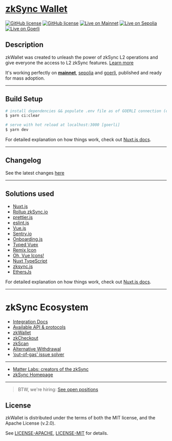 # [zkSync Wallet](https://wallet.zksync.io/) 

[![GitHub license](https://img.shields.io/badge/license-MIT-blue.svg)](https://github.com/matter-labs/zksync-wallet-vue/blob/master/LICENSE-MIT) [![GitHub license](https://img.shields.io/badge/license-Apache%202-blue)](https://github.com/matter-labs/zksync-wallet-vue/blob/master/LICENSE-APACHE) [![Live on Mainnet](https://img.shields.io/badge/wallet-Live%20on%20Mainnet-blue)](https://wallet.zksync.io) [![Live on Sepolia](https://img.shields.io/badge/wallet-Live%20on%20Sepolia-blue)](https://zksync.io?network=sepolia) [![Live on Goerli](https://img.shields.io/badge/wallet-Live%20on%20Goerli-blue)](https://zksync.io?network=goerli)


## Description

zkWallet was created to unleash the power of zkSync L2 operations and give everyone the access to L2 zkSync features. [Learn more](https://zksync.io/)

It's working perfectly on [**mainnet**](https://wallet.zksync.io), [sepolia](https://zksync.io?network=sepolia) and [goerli](https://zksync.io?network=goerli), published and ready for mass adoption.

---

## Build Setup

``` bash
# install dependencies && populate .env file as of GOERLI connection (clear install)
$ yarn ci:clear

# serve with hot reload at localhost:3000 [goerli]
$ yarn dev
```

For detailed explanation on how things work, check out [Nuxt.js docs](https://nuxtjs.org).

---

## Changelog

See the latest changes [here](https://github.com/matter-labs/zksync-wallet-vue/blob/master/CHANGELOG.md)


---

## Solutions used

- [Nuxt.js](https://nuxtjs.org)
- [Rollup zkSync.io](https://zksync.io)
- [prettier.js](https://prettier.io)
- [eslint.js](https://eslint.org/)
- [Vue.js](https://vuejs.org)
- [Sentry.io](https://sentry.io)
- [Onboarding.js](https://github.com/matter-labs-forks/onboard)
- [Typed Vuex](https://typed-vuex.roe.dev/)
- [Remix Icon](https://remixicon.com/)
- [Oh, Vue Icons!](https://oh-vue-icons.netlify.app)
- [Nuxt TypeScript](https://typescript.nuxtjs.org/)
- [zksync.js](https://zksync.io/api/sdk/js/tutorial.html)
- [EthersJs](https://docs.ethers.io/v5/)

For detailed explanation on how things work, check out [Nuxt.js docs](https://nuxtjs.org).

---

# zkSync Ecosystem

- [Integration Docs](https://zksync.io/dev)
- [Available API & protocols](https://zksync.io/api/)
- [zkWallet](https://wallet.zksync.io/)
- [zkCheckout](https://checkout.zksync.io/)
- [zkScan](https://zkscan.io/)
- [Alternative Withdrawal](https://withdraw.zksync.io/)
- [’out-of-gas’ issue solver ](https://withdraw.zksync.io/)

---

- [Matter Labs: creators of the zkSync](https://matter-labs.io)
- [zkSync Homepage](https://zksync.io)

---
> BTW, we're hiring: [See open positions](https://matter-labs.io/#jobs)

## License

zkWallet is distributed under the terms of both the MIT license, and the Apache License (v.2.0).

See [LICENSE-APACHE](LICENSE-APACHE), [LICENSE-MIT](LICENSE-MIT) for details.